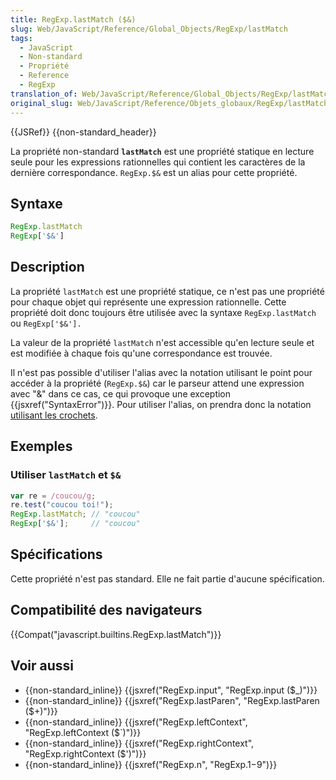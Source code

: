 ```yaml
---
title: RegExp.lastMatch ($&)
slug: Web/JavaScript/Reference/Global_Objects/RegExp/lastMatch
tags:
  - JavaScript
  - Non-standard
  - Propriété
  - Reference
  - RegExp
translation_of: Web/JavaScript/Reference/Global_Objects/RegExp/lastMatch
original_slug: Web/JavaScript/Reference/Objets_globaux/RegExp/lastMatch
---
```

{{JSRef}} {{non-standard_header}}

La propriété non-standard **`lastMatch`** est une propriété statique en lecture seule pour les expressions rationnelles qui contient les caractères de la dernière correspondance. `RegExp.$&` est un alias pour cette propriété.

## Syntaxe

```js
RegExp.lastMatch
RegExp['$&']
```

## Description

La propriété `lastMatch` est une propriété statique, ce n'est pas une propriété pour chaque objet qui représente une expression rationnelle. Cette propriété doit donc toujours être utilisée avec la syntaxe `RegExp.lastMatch` ou `RegExp['$&'].`

La valeur de la propriété `lastMatch` n'est accessible qu'en lecture seule et est modifiée à chaque fois qu'une correspondance est trouvée.

Il n'est pas possible d'utiliser l'alias avec la notation utilisant le point pour accéder à la propriété (`RegExp.$&`) car le parseur attend une expression avec "&" dans ce cas, ce qui provoque une exception {{jsxref("SyntaxError")}}. Pour utiliser l'alias, on prendra donc la notation [utilisant les crochets](/fr/docs/Web/JavaScript/Reference/Opérateurs/Opérateurs_de_membres#Notation_avec_crochets).

## Exemples

### Utiliser `lastMatch` et `$&`

```js
var re = /coucou/g;
re.test("coucou toi!");
RegExp.lastMatch; // "coucou"
RegExp['$&'];     // "coucou"
```

## Spécifications

Cette propriété n'est pas standard. Elle ne fait partie d'aucune spécification.

## Compatibilité des navigateurs

{{Compat("javascript.builtins.RegExp.lastMatch")}}

## Voir aussi

- {{non-standard_inline}} {{jsxref("RegExp.input", "RegExp.input ($_)")}}
- {{non-standard_inline}} {{jsxref("RegExp.lastParen", "RegExp.lastParen ($+)")}}
- {{non-standard_inline}} {{jsxref("RegExp.leftContext", "RegExp.leftContext ($`)")}}
- {{non-standard_inline}} {{jsxref("RegExp.rightContext", "RegExp.rightContext ($')")}}
- {{non-standard_inline}} {{jsxref("RegExp.n", "RegExp.$1-$9")}}
